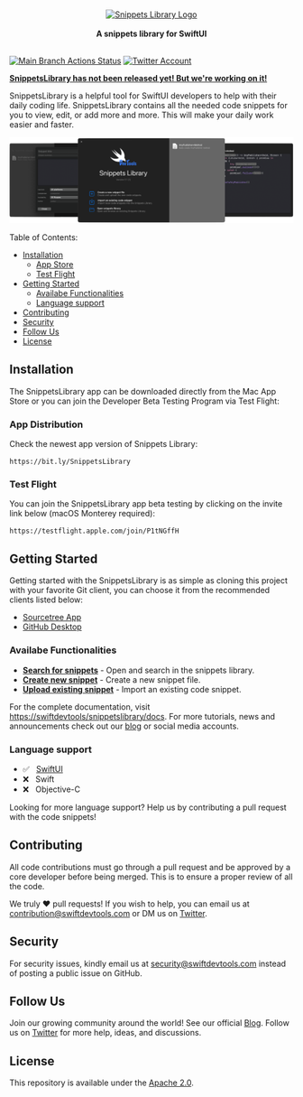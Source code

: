 <br />
<p align="center">
    <a href="https://swiftdevtools.com" target="_blank"><img width="200" height="147" src="http://swiftdevtools.com/snippetslibrary/images/devtoolslogo.svg" alt="Snippets Library Logo"></a>
    <br />
    <br />
    <b>A snippets library for SwiftUI</b>
    <br />
    <br />
</p>

[![Main Branch Actions Status](https://github.com/tryboxx/SnippetsLibrary/actions/workflows/tests.yml/badge.svg)](https://github.com/tryboxx/SnippetsLibrary/actions)
[![Twitter Account](https://img.shields.io/twitter/follow/swift_devtools?color=00acee&label=twitter&style=flat-square)](https://twitter.com/swift_devtools)

[**SnippetsLibrary has not been released yet! But we're working on it!**](https://swiftdevtools.com/)

SnippetsLibrary is a helpful tool for SwiftUI developers to help with their daily coding life. SnippetsLibrary contains all the needed code snippets for you to view, edit, or add more and more. This will make your daily work easier and faster.

![SnippetsLibrary](public/images/showcase.png)

Table of Contents:

- [Installation](#installation)
  - [App Store](#app-store)
  - [Test Flight](#test-flight)
- [Getting Started](#getting-started)
  - [Availabe Functionalities](#availabe-functionalities)
  - [Language support](#language-support)
- [Contributing](#contributing)
- [Security](#security)
- [Follow Us](#follow-us)
- [License](#license)
      
## Installation

The SnippetsLibrary app can be downloaded directly from the Mac App Store or you can join the Developer Beta Testing Program via Test Flight:

### App Distribution

Check the newest app version of Snippets Library:

```
https://bit.ly/SnippetsLibrary
```

### Test Flight

You can join the SnippetsLibrary app beta testing by clicking on the invite link below (macOS Monterey required):

```
https://testflight.apple.com/join/P1tNGffH
```

## Getting Started

Getting started with the SnippetsLibrary is as simple as cloning this project with your favorite Git client, you can choose it from the recommended clients listed below:

* [Sourcetree App](https://www.sourcetreeapp.com)
* [GitHub Desktop](https://desktop.github.com)

### Availabe Functionalities

* [**Search for snippets**](https://swiftdevtools/snippetslibrary/docs/snippet/searching) - Open and search in the snippets library.
* [**Create new snippet**](https://swiftdevtools/snippetslibrary/docs/snippet/creating) - Create a new snippet file.
* [**Upload existing snippet**](https://swiftdevtools/snippetslibrary/docs/snippet/uploading) - Import an existing code snippet.

For the complete documentation, visit [https://swiftdevtools/snippetslibrary/docs](https://swiftdevtools/snippetslibrary/docs). For more tutorials, news and announcements check out our [blog](https://medium.com/swiftdevtools) or social media accounts.

### Language support
* ✅  &nbsp; [SwiftUI](https://developer.apple.com/documentation/swiftui/)
* ❌  &nbsp; Swift
* ❌  &nbsp; Objective-C

Looking for more language support? Help us by contributing a pull request with the code snippets!

## Contributing

All code contributions must go through a pull request and be approved by a core developer before being merged. This is to ensure a proper review of all the code.

We truly ❤️ pull requests! If you wish to help, you can email us at [contribution@swiftdevtools.com](mailto:contribution@swiftdevtools.com) or DM us on [Twitter](https://twitter.com/swift_devtools).

## Security

For security issues, kindly email us at [security@swiftdevtools.com](mailto:security@swiftdevtools.com) instead of posting a public issue on GitHub.

## Follow Us

Join our growing community around the world! See our official [Blog](https://medium.com/swiftdevtools). Follow us on [Twitter](https://twitter.com/swift_devtools) for more help, ideas, and discussions.

## License

This repository is available under the [Apache 2.0](./LICENSE).

